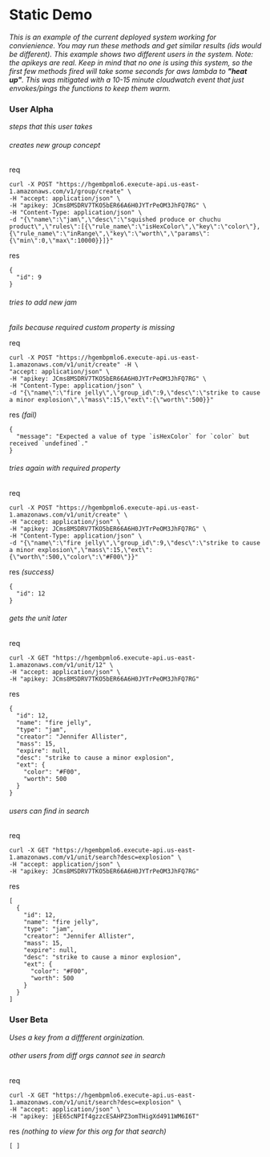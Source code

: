 # Static Demo
_This is an example of the current deployed system working for convienience. 
You may run these methods and get similar results (ids would be different).
This example shows two different users in the system. Note: the apikeys are real.
Keep in mind that no one is using this system, 
so the first few methods fired will take some seconds for aws lambda to **"heat up"**.
This was mitigated with a 10-15 minute cloudwatch event that just envokes/pings the functions to keep them warm._

### User Alpha
_steps that this user takes_

###### creates new group concept

req
```
curl -X POST "https://hgembpmlo6.execute-api.us-east-1.amazonaws.com/v1/group/create" \
-H "accept: application/json" \
-H "apikey: JCms8MSDRV7TKO5bER66A6H0JYTrPeOM3JhFQ7RG" \
-H "Content-Type: application/json" \
-d "{\"name\":\"jam\",\"desc\":\"squished produce or chuchu product\",\"rules\":[{\"rule_name\":\"isHexColor\",\"key\":\"color\"},{\"rule_name\":\"inRange\",\"key\":\"worth\",\"params\":{\"min\":0,\"max\":10000}}]}"
```

res
```
{
  "id": 9
}
```

###### tries to add new jam
_fails because required custom property is missing_

req
```
curl -X POST "https://hgembpmlo6.execute-api.us-east-1.amazonaws.com/v1/unit/create" -H \
"accept: application/json" \
-H "apikey: JCms8MSDRV7TKO5bER66A6H0JYTrPeOM3JhFQ7RG" \
-H "Content-Type: application/json" \
-d "{\"name\":\"fire jelly\",\"group_id\":9,\"desc\":\"strike to cause a minor explosion\",\"mass\":15,\"ext\":{\"worth\":500}}"
```

res _(fail)_
```
{
  "message": "Expected a value of type `isHexColor` for `color` but received `undefined`."
}
```

###### tries again with required property

req
```
curl -X POST "https://hgembpmlo6.execute-api.us-east-1.amazonaws.com/v1/unit/create" \
-H "accept: application/json" \
-H "apikey: JCms8MSDRV7TKO5bER66A6H0JYTrPeOM3JhFQ7RG" \
-H "Content-Type: application/json" \
-d "{\"name\":\"fire jelly\",\"group_id\":9,\"desc\":\"strike to cause a minor explosion\",\"mass\":15,\"ext\":{\"worth\":500,\"color\":\"#F00\"}}"
```

res _(success)_
```
{
  "id": 12
}
```

###### gets the unit later

req
```
curl -X GET "https://hgembpmlo6.execute-api.us-east-1.amazonaws.com/v1/unit/12" \
-H "accept: application/json" \
-H "apikey: JCms8MSDRV7TKO5bER66A6H0JYTrPeOM3JhFQ7RG"
```

res
```
{
  "id": 12,
  "name": "fire jelly",
  "type": "jam",
  "creator": "Jennifer Allister",
  "mass": 15,
  "expire": null,
  "desc": "strike to cause a minor explosion",
  "ext": {
    "color": "#F00",
    "worth": 500
  }
}
```

###### users can find in search

req
```
curl -X GET "https://hgembpmlo6.execute-api.us-east-1.amazonaws.com/v1/unit/search?desc=explosion" \
-H "accept: application/json" \
-H "apikey: JCms8MSDRV7TKO5bER66A6H0JYTrPeOM3JhFQ7RG"
```

res
```
[
  {
    "id": 12,
    "name": "fire jelly",
    "type": "jam",
    "creator": "Jennifer Allister",
    "mass": 15,
    "expire": null,
    "desc": "strike to cause a minor explosion",
    "ext": {
      "color": "#F00",
      "worth": 500
    }
  }
]
```

### User Beta
_Uses a key from a diffferent orginization._

###### other users from diff orgs cannot see in search

req
```
curl -X GET "https://hgembpmlo6.execute-api.us-east-1.amazonaws.com/v1/unit/search?desc=explosion" \
-H "accept: application/json" \
-H "apikey: jEE65cNPIf4gzzcESAHPZ3omTHigXd4911WM6I6T"
```

res _(nothing to view for this org for that search)_
```
[ ]
```